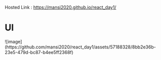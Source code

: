 Hosted Link : https://mansi2020.github.io/react_day1/

<h1>UI</h1>
![image](https://github.com/mansi2020/react_day1/assets/57188328/8bb2e36b-23e5-479d-bc87-b4ee5ff2368f)

